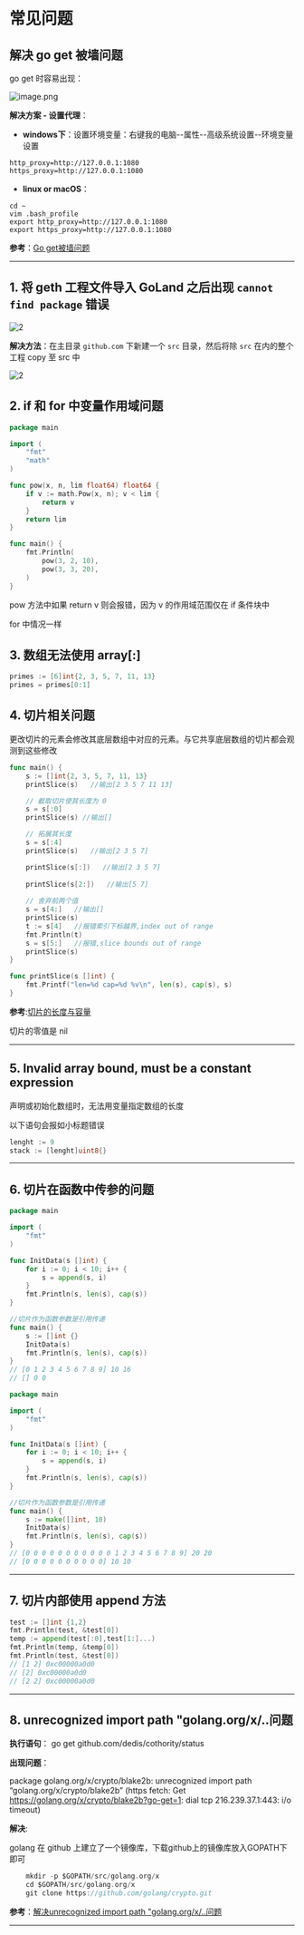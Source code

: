 # 常见问题

## 解决 go get 被墙问题

go get 时容易出现：

![image.png](http://ww1.sinaimg.cn/large/006alGmrgy1gao1zbgayyj31fp03d74x.jpg)

**解决方案 - 设置代理**：

- **windows下**：设置环境变量：右键我的电脑--属性--高级系统设置--环境变量设置

```shell
http_proxy=http://127.0.0.1:1080  
https_proxy=http://127.0.0.1:1080
```

- **linux or macOS**：

```shell
cd ~
vim .bash_profile
export http_proxy=http://127.0.0.1:1080  
export https_proxy=http://127.0.0.1:1080
```

**参考**：[Go get被墙问题](https://www.jianshu.com/p/216ad8318dd2)

---

## 1. 将 geth 工程文件导入 GoLand 之后出现 `cannot find package` 错误

![2](http://ww1.sinaimg.cn/large/006alGmrgy1g14tg0plp6j312k0f9jug.jpg)

**解决方法**：在主目录 `github.com` 下新建一个 `src` 目录，然后将除 `src` 在内的整个工程 copy 至 src 中

![2](http://ww1.sinaimg.cn/large/006alGmrgy1g14tlgl0hoj30ml0hv40b.jpg)

## 2. if 和 for 中变量作用域问题

```go
package main

import (
	"fmt"
	"math"
)

func pow(x, n, lim float64) float64 {
	if v := math.Pow(x, n); v < lim {
		return v
	}
	return lim
}

func main() {
	fmt.Println(
		pow(3, 2, 10),
		pow(3, 3, 20),
	)
}
```

pow 方法中如果 return v 则会报错，因为 v 的作用域范围仅在 if 条件块中

for 中情况一样

## 3. 数组无法使用 array[:]

```go
primes := [6]int{2, 3, 5, 7, 11, 13}
primes = primes[0:1]
```

## 4. 切片相关问题

更改切片的元素会修改其底层数组中对应的元素。与它共享底层数组的切片都会观测到这些修改

```go
func main() {
	s := []int{2, 3, 5, 7, 11, 13}
	printSlice(s)   //输出[2 3 5 7 11 13]

	// 截取切片使其长度为 0
	s = s[:0]
	printSlice(s) //输出[]

	// 拓展其长度
	s = s[:4]
	printSlice(s)   //输出[2 3 5 7]

	printSlice(s[:])   //输出[2 3 5 7]
	
	printSlice(s[2:])   //输出[5 7]
	
	// 舍弃前两个值
	s = s[4:]   //输出[]
	printSlice(s)
	t := s[4]   //报错索引下标越界,index out of range
	fmt.Println(t)
	s = s[5:]   //报错,slice bounds out of range
	printSlice(s)
}

func printSlice(s []int) {
	fmt.Printf("len=%d cap=%d %v\n", len(s), cap(s), s)
}
```

**参考**:[切片的长度与容量](https://tour.go-zh.org/moretypes/11)

切片的零值是 nil

---

## 5. Invalid array bound, must be a constant expression

声明或初始化数组时，无法用变量指定数组的长度

以下语句会报如小标题错误

```go
lenght := 9
stack := [lenght]uint8{}
```

---

## 6. 切片在函数中传参的问题

```go
package main

import (
	"fmt"
)

func InitData(s []int) {
	for i := 0; i < 10; i++ {
		s = append(s, i)
	}
	fmt.Println(s, len(s), cap(s))
}

//切片作为函数参数是引用传递
func main() {
	s := []int {}
	InitData(s)
	fmt.Println(s, len(s), cap(s))
}
// [0 1 2 3 4 5 6 7 8 9] 10 16
// [] 0 0
```

```go
package main

import (
	"fmt"
)

func InitData(s []int) {
	for i := 0; i < 10; i++ {
		s = append(s, i)
	}
	fmt.Println(s, len(s), cap(s))
}

//切片作为函数参数是引用传递
func main() {
	s := make([]int, 10)
	InitData(s)
	fmt.Println(s, len(s), cap(s))
}
// [0 0 0 0 0 0 0 0 0 0 0 1 2 3 4 5 6 7 8 9] 20 20
// [0 0 0 0 0 0 0 0 0 0] 10 10
```

---

## 7. 切片内部使用 append 方法

```go
test := []int {1,2}
fmt.Println(test, &test[0])
temp := append(test[:0],test[1:]...)
fmt.Println(temp, &temp[0])
fmt.Println(test, &test[0])
// [1 2] 0xc00000a0d0
// [2] 0xc00000a0d0
// [2 2] 0xc00000a0d0
```

---

## 8. unrecognized import path "golang.org/x/..问题

**执行语句**：
go get github.com/dedis/cothority/status

**出现问题**：

package golang.org/x/crypto/blake2b: unrecognized import path “golang.org/x/crypto/blake2b” (https fetch: Get https://golang.org/x/crypto/blake2b?go-get=1: dial tcp 216.239.37.1:443: i/o timeout)

**解决**:

golang 在 github 上建立了一个镜像库，下载github上的镜像库放入GOPATH下即可

```go
	mkdir -p $GOPATH/src/golang.org/x
	cd $GOPATH/src/golang.org/x
	git clone https://github.com/golang/crypto.git
```

**参考**：[解决unrecognized import path "golang.org/x/..问题](https://blog.csdn.net/cyLee_/article/details/93159032)

---

